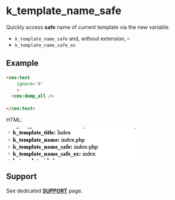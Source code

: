 # k_template_name_safe

Quickly access **safe** name of current template via the new variable.
* `k_template_name_safe` and, without extension, &ndash;
* `k_template_name_safe_ex`

## Example
```html
<cms:test
    ignore='0'
    >
  <cms:dump_all />

</cms:test>
```
HTML:

![safe-name](img/k_template_name_safe.png)


## Support

See dedicated [**SUPPORT**](/SUPPORT.md) page.
